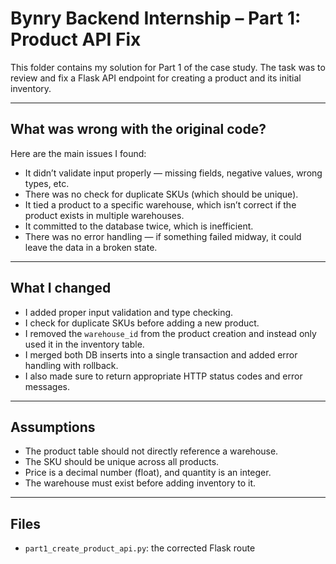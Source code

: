 # Bynry Backend Internship – Part 1: Product API Fix

This folder contains my solution for Part 1 of the case study. The task was to review and fix a Flask API endpoint for creating a product and its initial inventory.

---

## What was wrong with the original code?

Here are the main issues I found:

- It didn’t validate input properly — missing fields, negative values, wrong types, etc.
- There was no check for duplicate SKUs (which should be unique).
- It tied a product to a specific warehouse, which isn’t correct if the product exists in multiple warehouses.
- It committed to the database twice, which is inefficient.
- There was no error handling — if something failed midway, it could leave the data in a broken state.

---

## What I changed

- I added proper input validation and type checking.
- I check for duplicate SKUs before adding a new product.
- I removed the `warehouse_id` from the product creation and instead only used it in the inventory table.
- I merged both DB inserts into a single transaction and added error handling with rollback.
- I also made sure to return appropriate HTTP status codes and error messages.

---

## Assumptions

- The product table should not directly reference a warehouse.
- The SKU should be unique across all products.
- Price is a decimal number (float), and quantity is an integer.
- The warehouse must exist before adding inventory to it.

---

## Files

- `part1_create_product_api.py`: the corrected Flask route
